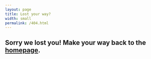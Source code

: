 ```yaml
---
layout: page
title: Lost your way?
width: small
permalink: /404.html
---
```


## Sorry we lost you! Make your way back to the [homepage](/).
